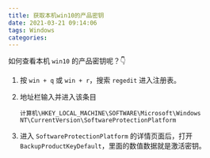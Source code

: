 ```yaml
---
title: 获取本机win10的产品密钥
date: 2021-03-21 09:14:06
tags: Windows
categories:
---
```


如何查看本机 `win10` 的产品密钥呢？👇

<!--more-->

1. 按 `win + q` 或 `win + r`，搜索 `regedit` 进入注册表。

2. 地址栏输入并进入该条目

   ```
   计算机\HKEY_LOCAL_MACHINE\SOFTWARE\Microsoft\Windows NT\CurrentVersion\SoftwareProtectionPlatform
   ```

3. 进入 `SoftwareProtectionPlatform` 的详情页面后，打开 `BackupProductKeyDefault`，里面的数值数据就是激活密钥。
